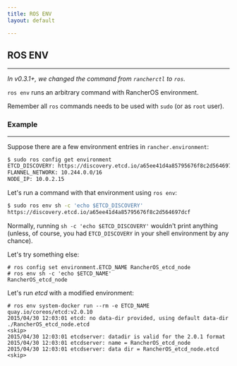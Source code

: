 ```yaml
---
title: ROS ENV
layout: default

---
```


## ROS ENV
---
_In v0.3.1+, we changed the command from `rancherctl` to `ros`._

`ros env` runs an arbitrary command with RancherOS environment. 

Remember all `ros` commands needs to be used with `sudo` (or as `root` user). 

### Example
---
Suppose there are a few environment entries in `rancher.environment`: 

```sh
$ sudo ros config get environment 
ETCD_DISCOVERY: https://discovery.etcd.io/a65ee41d4a85795676f8c2d564697dcf
FLANNEL_NETWORK: 10.244.0.0/16
NODE_IP: 10.0.2.15
```

Let's run a command with that environment using `ros env`: 

```sh
$ sudo ros env sh -c 'echo $ETCD_DISCOVERY'
https://discovery.etcd.io/a65ee41d4a85795676f8c2d564697dcf
```

Normally, running `sh -c 'echo $ETCD_DISCOVERY'` wouldn't print anything 
(unless, of course, you had `ETCD_DISCOVERY` in your shell environment by any chance).

Let's try something else:

```
# ros config set environment.ETCD_NAME RancherOS_etcd_node
# ros env sh -c 'echo $ETCD_NAME'
RancherOS_etcd_node
```

Let's run _etcd_ with a modified environment:
```
# ros env system-docker run --rm -e ETCD_NAME quay.io/coreos/etcd:v2.0.10
2015/04/30 12:03:01 etcd: no data-dir provided, using default data-dir ./RancherOS_etcd_node.etcd
<skip>
2015/04/30 12:03:01 etcdserver: datadir is valid for the 2.0.1 format
2015/04/30 12:03:01 etcdserver: name = RancherOS_etcd_node
2015/04/30 12:03:01 etcdserver: data dir = RancherOS_etcd_node.etcd
<skip>
```

<br>



